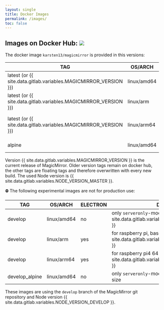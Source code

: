```yaml
---
layout: single
title: Docker Images
permalink: /images/
toc: false
---
```


## Images on Docker Hub:  [![](https://dockeri.co/image/karsten13/magicmirror)](https://hub.docker.com/r/karsten13/magicmirror/)

The docker image `karsten13/magicmirror` is provided in this versions:

TAG                | OS/ARCH     | ELECTRON | DESCRIPTION
------------------ | ----------- | -------- | -------------------------------------------------
latest (or {{ site.data.gitlab.variables.MAGICMIRROR_VERSION }}) | linux/amd64 | no       | only `serveronly`-mode, based on debian {{ site.data.gitlab.variables.DEBIAN_VERSION_MASTER }}
latest (or {{ site.data.gitlab.variables.MAGICMIRROR_VERSION }}) | linux/arm   | yes      | for raspberry pi, based on debian {{ site.data.gitlab.variables.DEBIAN_VERSION_MASTER }}
latest (or {{ site.data.gitlab.variables.MAGICMIRROR_VERSION }}) | linux/arm64 | yes      | for raspberry pi4 64-Bit-Version, based on debian {{ site.data.gitlab.variables.DEBIAN_VERSION_MASTER }}
alpine             | linux/amd64 | no       | only `serveronly`-mode, based on alpine, smaller in size

Version {{ site.data.gitlab.variables.MAGICMIRROR_VERSION }} is the current release of MagicMirror. Older version tags remain on docker hub, the other tags are floating tags and therefore overwritten with every new build. The used Node version is {{ site.data.gitlab.variables.NODE_VERSION_MASTER }}.

⛔ The following experimental images are not for production use:

TAG            | OS/ARCH     | ELECTRON | DESCRIPTION
-------------- | ----------- | -------- | --------------------------------------------------
develop        | linux/amd64 | no       | only `serveronly`-mode, based on debian {{ site.data.gitlab.variables.DEBIAN_VERSION_DEVELOP }}
develop        | linux/arm   | yes      | for raspberry pi, based on debian {{ site.data.gitlab.variables.DEBIAN_VERSION_DEVELOP }}
develop        | linux/arm64 | yes      | for raspberry pi4 64-Bit-Version, based on debian {{ site.data.gitlab.variables.DEBIAN_VERSION_DEVELOP }}
develop_alpine | linux/amd64 | no       | only `serveronly`-mode, based on alpine, smaller in size

These images are using the `develop` branch of the MagicMirror git repository and Node version {{ site.data.gitlab.variables.NODE_VERSION_DEVELOP }}.

